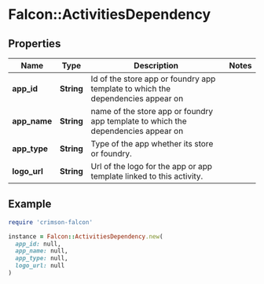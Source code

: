 # Falcon::ActivitiesDependency

## Properties

| Name | Type | Description | Notes |
| ---- | ---- | ----------- | ----- |
| **app_id** | **String** | Id of the store app or foundry app template to which the dependencies appear on |  |
| **app_name** | **String** | name of the store app or foundry app template to which the dependencies appear on |  |
| **app_type** | **String** | Type of the app whether its store or foundry. |  |
| **logo_url** | **String** | Url of the logo for the app or app template linked to this activity. |  |

## Example

```ruby
require 'crimson-falcon'

instance = Falcon::ActivitiesDependency.new(
  app_id: null,
  app_name: null,
  app_type: null,
  logo_url: null
)
```

